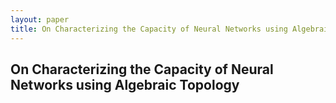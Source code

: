 ```yaml
---
layout: paper
title: On Characterizing the Capacity of Neural Networks using Algebraic Topology
---
```

## On Characterizing the Capacity of Neural Networks using Algebraic Topology